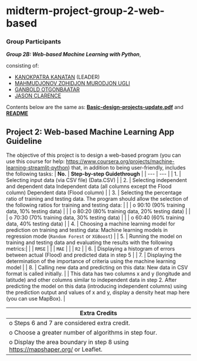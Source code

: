 # midterm-project-group-2-web-based
### Group Participants
***Group 2B: Web-based Machine Learning with Python***, 

consisting of:
  + [KANOKPATRA KANATAN](https://github.com/POSTTTT) (LEADER)
  + [MAHMUDJONOV ZOHIDJON MURODJON UGLI](https://github.com/zohidjon-m)
  + [GANBOLD OTGONBAATAR](Otgonbaatar)
  + [JASON CLARENCE](https://github.com/realjyce)

Contents below are the same as: **[Basic-design-projects-update.pdf](https://github.com/realjyce/midterm-project-group-2-web-based/blob/main/Basic%20design%20projects-Update.pdf)** and **[README](./README.md)**

## Project 2: Web-based Machine Learning App Guideline

The objective of this project is to design a web-based program (you can use this course for help: 
https://www.coursera.org/projects/machine-learning-streamlit-python) that, in addition to being 
user-friendly, includes the following tasks:
| **No.** | **Step-by-step Guidethrough** |
| --- | --- |
| 1. | Selecting input data (via CSV file) (Data.CSV) |
| 2. | Selecting independent and dependent data Independent data (all columns except the Flood column) Dependent data (Flood column) |
| 3. | Selecting the percentage ratio of training and testing data. The program should allow the selection of the following ratios for training and testing data: |
  | | o   90:10 (90% training data, 10% testing data) |
  | | o   80:20 (80% training data, 20% testing data) |
  | | o   70:30 (70% training data, 30% testing data) |
  | | o   60:40 (60% training data, 40% testing data) |
| 4. | Choosing a machine learning model for prediction on training and testing data: Machine learning models in regression mode (`Random Forest` or `XGBoost`) |
| 5. | Running the model on training and testing data and evaluating the results with the following metrics:|
| | `RMSE` |
| | `MAE` |
| | `R2` |
| 6. | Displaying a histogram of errors between actual (Flood) and predicted data in step 5 |
| 7. | Displaying the determination of the importance of criteria using the machine learning model |
| 8. |  Calling new data and predicting on this data: New data in CSV format is called initially. 
| | This data has two columns x and y (longitude and latitude) and other columns similar to independent data in step 2. After predicting the model on this data (introducing independent columns) using the prediction output and values of x and y, display a density heat map here (you can use MapBox). |

| Extra Credits |
| --- |
|o Steps 6 and 7 are considered extra credit. |
|o Choose a greater number of algorithms in step four.|
|o Display the area boundary in step 8 using https://mapshaper.org/ or Leaflet.|
